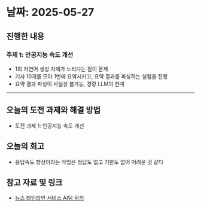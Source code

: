 # 날짜: 2025-05-27

## 진행한 내용
### 주제 1: 인공지능 속도 개선
- 1회 자연어 생성 자체가 느리다는 점이 문제
- 기사 10개를 모아 1번에 요약시키고, 요약 결과를 파싱하는 실험을 진행
- 요약 결과 파싱이 사실상 불가능, 경량 LLM의 한계

---

## 오늘의 도전 과제와 해결 방법
- 도전 과제 1: 인공지능 속도 개선

## 오늘의 회고
- 응답속도 향상이라는 작업은 정답도 없고 기한도 없어 어려운 것 같다
  
## 참고 자료 및 링크
- [뉴스 타임라인 서비스 AI팀 위키](https://github.com/100-hours-a-week/18-team-timeline-wiki/wiki/AI-Wiki)
